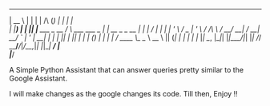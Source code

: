 
  _____       _   _                                    _     _              _   
 |  __ \     | | | |                     /\           (_)   | |            | |  
 | |__) |   _| |_| |__   ___  _ __      /  \   ___ ___ _ ___| |_ __ _ _ __ | |_ 
 |  ___/ | | | __| '_ \ / _ \| '_ \    / /\ \ / __/ __| / __| __/ _` | '_ \| __|
 | |   | |_| | |_| | | | (_) | | | |  / ____ \\__ \__ \ \__ \ || (_| | | | | |_ 
 |_|    \__, |\__|_| |_|\___/|_| |_| /_/    \_\___/___/_|___/\__\__,_|_| |_|\__|
         __/ |                                                                  
        |___/                                                                   


A Simple Python Assistant that can answer queries pretty similar to the Google Assistant.

I will make changes as the google changes its code. Till then, Enjoy !!